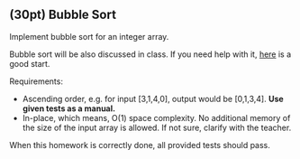 ## (30pt) Bubble Sort

Implement bubble sort for an integer array.

Bubble sort will be also discussed in class. If you need help with it, [here](https://www.geeksforgeeks.org/bubble-sort/) is a good start. 

Requirements:

- Ascending order, e.g. for input [3,1,4,0], output would be [0,1,3,4]. **Use given tests as a manual.**
- In-place, which means, O(1) space complexity. No additional memory of the size of the input array is allowed. If not sure, clarify with the teacher.

When this homework is correctly done, all provided tests should pass.
